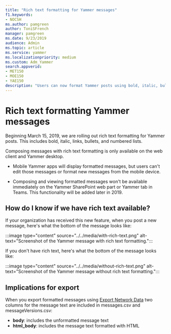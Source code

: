 ```yaml
---
title: "Rich text formatting for Yammer messages"
f1.keywords:
- NOCSH
ms.author: pamgreen
author: ToniSFrench
manager: pamgreen
ms.date: 9/23/2019
audience: Admin
ms.topic: article
ms.service: yammer
ms.localizationpriority: medium
ms.custom: Adm_Yammer
search.appverid:
- MET150
- MOE150
- YAE150
description: "Users can now format Yammer posts using bold, italic, bullets, numbered lists, and links. "
---
```


# Rich text formatting Yammer messages
 
Beginning March 15, 2019, we are rolling out rich text formatting for Yammer posts. This includes bold, italic, links, bullets, and numbered lists.

Composing messages with rich text formatting is only available on the web client and Yammer desktop.

- Mobile Yammer apps will display formatted messages, but users can't edit those messages or format new messages from the mobile device.

- Composing and viewing formatted messages won't be available immediately on the Yammer SharePoint web part or Yammer tab in Teams. This functionality will be added later in 2019.

## How do I know if we have rich text available?

If your organization has received this new feature, when you post a new message, here's what the bottom of the message looks like:

:::image type="content" source="../../media/with-rich-text.png" alt-text="Screenshot of the Yammer message with rich text formatting.":::

If you don't have rich text, here's what the bottom of the message looks like:

:::image type="content" source="../../media/without-rich-text.png" alt-text="Screenshot of the Yammer message without rich text formatting.":::

## Implications for export

When you export formatted messages using [Export Network Data](../manage-security-and-compliance/export-yammer-enterprise-data.md) two columns for the message text are included in messages.csv and messageVersions.csv:
- **body**: includes the unformatted message text 
- **html_body**: includes the message text formatted with HTML
